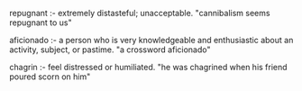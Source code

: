 repugnant :- extremely distasteful; unacceptable.
"cannibalism seems repugnant to us"

aficionado :-
a person who is very knowledgeable and enthusiastic about an activity, subject, or pastime.
"a crossword aficionado"

chagrin :-
feel distressed or humiliated.
"he was chagrined when his friend poured scorn on him"
